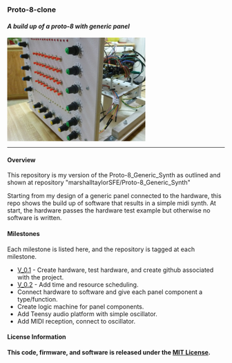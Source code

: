 ### Proto-8-clone
#### *A build up of a proto-8 with generic panel*

<a href="https://raw.githubusercontent.com/azcamper/Proto-8-clone/master/Documentation/RandySynthPhoto1.JPG"><img src="https://raw.githubusercontent.com/azcamper/Proto-8-clone/master/Documentation/RandySynthPhoto1.JPG" align="center" height="240" width="320" ></a>

------

#### Overview

This repository is my version of the Proto-8_Generic_Synth as outlined and shown at repository "marshalltaylorSFE/Proto-8_Generic_Synth"

Starting from my design of a generic panel connected to the hardware, this repo shows the build up of software that results in a simple midi synth.  At start, the hardware passes the hardware test example but otherwise no software is written.
 
#### Milestones
 
 Each milestone is listed here, and the repository is tagged at each milestone.

* [V_0.1](https://github.com/azcamper/Proto-8-clone/tree/V_0.1) - Create hardware, test hardware, and create github associated with the project.
* [V_0.2](https://github.com/azcamper/Proto-8-clone/tree/V_0.2) - Add time and resource scheduling.
* Connect hardware to software and give each panel component a type/function.
* Create logic machine for panel components.
* Add Teensy audio platform with simple oscillator.
* Add MIDI reception, connect to oscillator.

#### License Information

**This code, firmware, and software is released under the [MIT License](http://opensource.org/licenses/MIT).**

